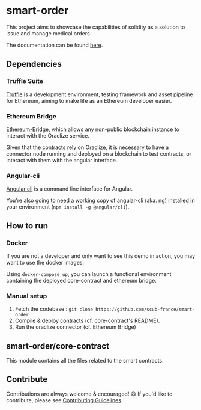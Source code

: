 # smart-order

This project aims to showcase the capabilities of solidity as a solution to issue and manage medical orders.

The documentation can be found [here](https://github.com/scub-france/smart-order/wiki).

## Dependencies
### Truffle Suite
[Truffle](https://github.com/trufflesuite/truffle) is a development environment, testing framework and asset pipeline for Ethereum, aiming to make life as an Ethereum developer easier.

### Ethereum Bridge
[Ethereum-Bridge](https://github.com/oraclize/ethereum-bridge), which allows any non-public blockchain instance to interact with the Oraclize service.

Given that the contracts rely on Oraclize, it is necessary to have a connector node running and deployed on a blockchain to test contracts, or interact with them with the angular interface.

### Angular-cli
[Angular cli](https://cli.angular.io/) is a command line interface for Angular.

You're also going to need a working copy of angular-cli (aka. ng) installed in your environment (`npm install -g @angular/cli`).

## How to run
### Docker
If you are not a developer and only want to see this demo in action, you may want to use the docker images.

Using `docker-compose up`, you can launch a functional environment containing the deployed core-contract and ethereum bridge.

### Manual setup
1. Fetch the codebase :  `git clone https://github.com/scub-france/smart-order`
2. Compile & deploy contracts (cf. core-contract's [README](./core-contract/README.md)).
3. Run the oraclize connector (cf. Ethereum Bridge) 

## smart-order/core-contract
This module contains all the files related to the smart contracts.

## Contribute
Contributions are always welcome & encouraged! :smile: If you'd like to contribute, please see [Contributing Guidelines](./CONTRIBUTING.md).
